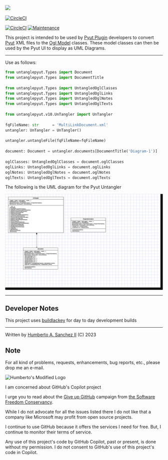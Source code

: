 <img src="./docs/agpl-license-web-badge-version-2-256x48.png"/>

[![CircleCI](https://dl.circleci.com/insights-snapshot/gh/hasii2011/untanglepyut/master/main/badge.svg?window=30d)](https://app.circleci.com/insights/github/hasii2011/untanglepyut/workflows/main/overview?branch=master&reporting-window=last-30-days&insights-snapshot=true)

[![CircleCI](https://dl.circleci.com/status-badge/img/gh/hasii2011/untanglepyut/tree/master.svg?style=shield)](https://dl.circleci.com/status-badge/redirect/gh/hasii2011/untanglepyut/tree/master)
[![Maintenance](https://img.shields.io/badge/Maintained%3F-yes-green.svg)](https://GitHub.com/Naereen/StrapDown.js/graphs/commit-activity)

This project is intended to be used by [Pyut Plugin](https://github.com/hasii2011/pyutplugincore) developers to convert [Pyut](https://github.com/hasii2011/PyUt) XML files to the [Ogl Model](https://github.com/hasii2011/ogl) classes.  These model classes can then be used by the Pyut UI to display as UML Diagrams.

------

Use as follows:

```python
from untanglepyut.Types import Document
from untanglepyut.Types import DocumentTitle

from untanglepyut.Types import UntangledOglClasses
from untanglepyut.Types import UntangledOglLinks
from untanglepyut.Types import UntangledOglNotes
from untanglepyut.Types import UntangledOglTexts

from untanglepyut.v10.UnTangler import UnTangler

fqFileName: str      = 'MultiLinkDocument.xml'
untangler: UnTangler = UnTangler()

untangler.untangleFile(fqFileName=fqFileName)

document: Document = untangler.documents[DocumentTitle('Diagram-1')]

oglClasses: UntangledOglClasses = document.oglClasses
oglLinks: UntangledOglLinks = document.oglLinks
oglNotes: UntangledOglNotes = document.oglNotes
oglTexts: UntangledOglTexts = document.oglTexts

```



The following is the UML diagram for the Pyut Untangler

![UntanglePyut](https://github.com/hasii2011/untanglepyut/blob/master/docs/UntanglePyut.png)


___

## Developer Notes
This project uses [buildlackey](https://github.com/hasii2011/buildlackey) for day to day development builds

___

Written by <a href="mailto:email@humberto.a.sanchez.ii@gmail.com?subject=Hello Humberto">Humberto A. Sanchez II</a>  (C) 2023

## Note
For all kind of problems, requests, enhancements, bug reports, etc.,
please drop me an e-mail.


![Humberto's Modified Logo](https://raw.githubusercontent.com/wiki/hasii2011/gittodoistclone/images/SillyGitHub.png)

I am concerned about GitHub's Copilot project



I urge you to read about the
[Give up GitHub](https://GiveUpGitHub.org) campaign from
[the Software Freedom Conservancy](https://sfconservancy.org).

While I do not advocate for all the issues listed there I do not like that
a company like Microsoft may profit from open source projects.

I continue to use GitHub because it offers the services I need for free.  But, I continue
to monitor their terms of service.

Any use of this project's code by GitHub Copilot, past or present, is done
without my permission.  I do not consent to GitHub's use of this project's
code in Copilot.
